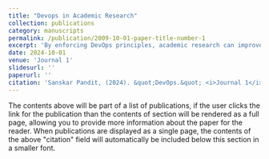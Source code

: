```yaml
---
title: "Devops in Academic Research"
collection: publications
category: manuscripts
permalink: /publication/2009-10-01-paper-title-number-1
excerpt: 'By enforcing DevOps principles, academic research can improve the research process, enhance the quality of research outcomes, and promote reliable collaboration between research teams. The article explores the six key principles of DevOps and their practical application in research organizations. It also highlights the benefits of enforcing DevOps in academic research, including improving research outcomes, promoting collaboration between research teams, and ensuring consistent quality and reliability of the delivered scholarly work. Check it out for a comprehensive understanding of how DevOps can transform the traditional workflow of educational research.'
date: 2024-10-01
venue: 'Journal 1'
slidesurl: ''
paperurl: ''
citation: 'Sanskar Pandit, (2024). &quot;DevOps.&quot; <i>Journal 1</i>. 1(1).'
---
```


The contents above will be part of a list of publications, if the user clicks the link for the publication than the contents of section will be rendered as a full page, allowing you to provide more information about the paper for the reader. When publications are displayed as a single page, the contents of the above "citation" field will automatically be included below this section in a smaller font.
